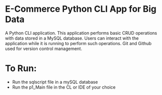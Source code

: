 # E-Commerce Python CLI App for Big Data
A Python CLI application. This application performs basic CRUD operations with data stored in a MySQL database. Users can interact with the application while it is running to perform such operations. Git and Github used for version control management.
# To Run:
* Run the sqlscript file in a mySQL database
* Run the p1_Main file in the CL or IDE of your choice

